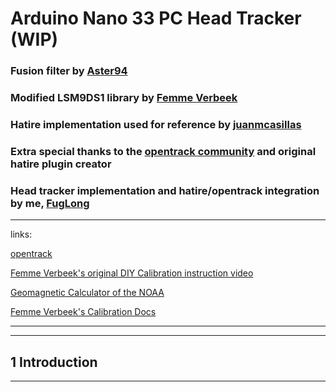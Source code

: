 # Arduino Nano 33 PC Head Tracker (WIP)

### Fusion filter by [Aster94](https://github.com/aster94/SensorFusion)
### Modified LSM9DS1 library by [Femme Verbeek]( https://www.linkedin.com/in/femmeverbeek/ )
### Hatire implementation used for reference by [juanmcasillas](https://github.com/juanmcasillas/HATino)
### Extra special thanks to the [opentrack community](https://github.com/opentrack/opentrack) and original hatire plugin creator 
### Head tracker implementation and hatire/opentrack integration by me, [FugLong]( https://www.linkedin.com/in/elijah-stephenson-38a0a518b/ )

----------------------------------------------------------------------------
links:

[opentrack](https://github.com/opentrack/opentrack)

[Femme Verbeek's original DIY Calibration instruction video](https://youtu.be/BLvYFXoP33o)

[Geomagnetic Calculator of the NOAA](https://www.ngdc.noaa.gov/geomag/calculators/magcalc.shtml?#igrfwmm)

[Femme Verbeek's Calibration Docs](https://github.com/FemmeVerbeek/Arduino_LSM9DS1)

-----------------------------------------------------------------------------

--------------------------------------------------------------------
## 1 Introduction   
----------------------------------------------------------------------
